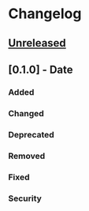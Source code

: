# Changelog

## [Unreleased]

## [0.1.0] - Date

### Added
### Changed
### Deprecated
### Removed
### Fixed
### Security

[Unreleased]: 
[0.1.0]: 
